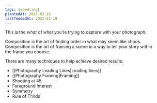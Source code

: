```yaml
---
tags: [seedling]
plantedAt: 2023-03-19
lastTendedAt: 2023-03-19
---
```


This is the *what* of what you're trying to capture with your photograph.

Composition is the art of finding order in what may seem like chaos. Composition is the art of framing a scene in a way to tell your story within the frame you choose.

There are many techniques to help achieve desired results:

* [[Photography Leading Lines|Leading lines]]
* [[Photography Framing|Framing]]
* Shooting at 45
* Foreground Interest
* Symmetry
* Rule of Thirds